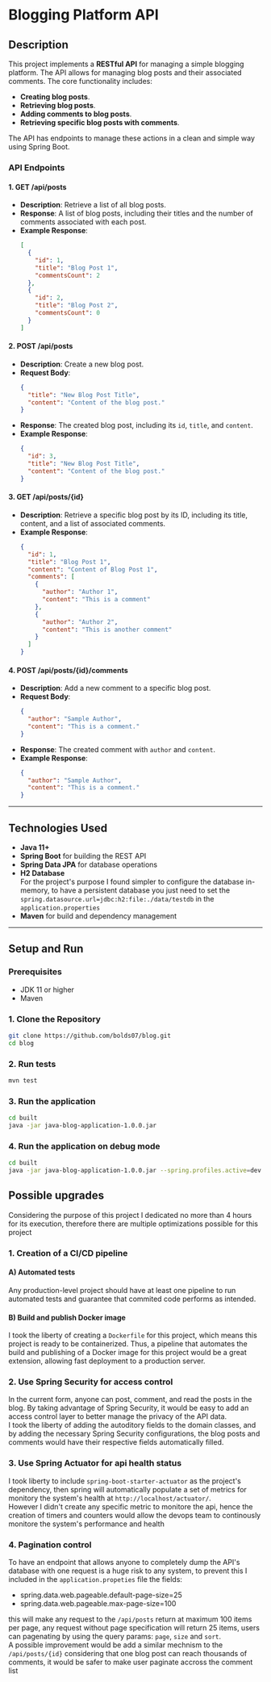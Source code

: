 # Blogging Platform API

## Description

This project implements a **RESTful API** for managing a simple blogging platform. The API allows for managing blog posts and their associated comments. The core functionality includes:

- **Creating blog posts**.
- **Retrieving blog posts**.
- **Adding comments to blog posts**.
- **Retrieving specific blog posts with comments**.

The API has endpoints to manage these actions in a clean and simple way using Spring Boot.

### API Endpoints

#### 1. **GET /api/posts**
- **Description**: Retrieve a list of all blog posts.
- **Response**: A list of blog posts, including their titles and the number of comments associated with each post.
- **Example Response**:
  ```json
  [
    {
      "id": 1,
      "title": "Blog Post 1",
      "commentsCount": 2
    },
    {
      "id": 2,
      "title": "Blog Post 2",
      "commentsCount": 0
    }
  ]
  ```

#### 2. **POST /api/posts**
- **Description**: Create a new blog post.
- **Request Body**:
  ```json
  {
    "title": "New Blog Post Title",
    "content": "Content of the blog post."
  }
  ```
- **Response**: The created blog post, including its `id`, `title`, and `content`.
- **Example Response**:
  ```json
  {
    "id": 3,
    "title": "New Blog Post Title",
    "content": "Content of the blog post."
  }
  ```

#### 3. **GET /api/posts/{id}**
- **Description**: Retrieve a specific blog post by its ID, including its title, content, and a list of associated comments.
- **Example Response**:
  ```json
  {
    "id": 1,
    "title": "Blog Post 1",
    "content": "Content of Blog Post 1",
    "comments": [
      {
        "author": "Author 1",
        "content": "This is a comment"
      },
      {
        "author": "Author 2",
        "content": "This is another comment"
      }
    ]
  }
  ```

#### 4. **POST /api/posts/{id}/comments**
- **Description**: Add a new comment to a specific blog post.
- **Request Body**:
  ```json
  {
    "author": "Sample Author",
    "content": "This is a comment."
  }
  ```
- **Response**: The created comment with `author` and `content`.
- **Example Response**:
  ```json
  {
    "author": "Sample Author",
    "content": "This is a comment."
  }
  ```

---

## Technologies Used

- **Java 11+**
- **Spring Boot** for building the REST API
- **Spring Data JPA** for database operations
- **H2 Database**  
For the project's purpose I found simpler to configure the database in-memory, to have a persistent database you just need to set the `spring.datasource.url=jdbc:h2:file:./data/testdb` in the `application.properties`
- **Maven** for build and dependency management

---

## Setup and Run

### Prerequisites

- JDK 11 or higher
- Maven

### 1. Clone the Repository

```bash
git clone https://github.com/bolds07/blog.git
cd blog
```
### 2. Run tests
```bash
mvn test
```

### 3. Run the application
```bash
cd built
java -jar java-blog-application-1.0.0.jar
```

### 4. Run the application on debug mode
```bash
cd built
java -jar java-blog-application-1.0.0.jar --spring.profiles.active=dev
```

## Possible upgrades
Considering the purpose of this project I dedicated no more than 4 hours for its execution, therefore there are multiple optimizations possible for this project

### 1. Creation of a CI/CD pipeline
#### A) Automated tests
Any production-level project should have at least one pipeline to run automated tests and guarantee that commited code performs as intended.

#### B) Build and publish Docker image
I took the liberty of creating a `Dockerfile` for this project, which means this project is ready to be containerized. Thus, a pipeline that automates the build and publishing of a Docker image for this project would be a great extension, allowing fast deployment to a production server.

### 2. Use Spring Security for access control
In the current form, anyone can post, comment, and read the posts in the blog. By taking advantage of Spring Security, it would be easy to add an access control layer to better manage the privacy of the API data.  
I took the liberty of adding the autoditory fields to the domain classes, and by adding the necessary Spring Security configurations, the blog posts and comments would have their respective fields automatically filled.

### 3. Use Spring Actuator for api health status
I took liberty to include `spring-boot-starter-actuator` as the project's dependency, then spring will automatically populate a set of metrics for monitory the system's health at `http://localhost/actuator/`.  
However I didn't create any specific metric to monitore the api, hence the creation of timers and counters would allow the devops team to continously monitore the system's performance and health 

### 4. Pagination control
To have an endpoint that allows anyone to completely dump the API's database with one request is a huge risk to any system, to prevent this I included in the `application.propeties` file the fields:  
* spring.data.web.pageable.default-page-size=25
* spring.data.web.pageable.max-page-size=100

this will make any request to the `/api/posts` return at maximum 100 items per page, any request without page specification will return 25 items, users can pagenating by using the query params: `page`, `size` and `sort`.  
A possible improvement would be add a similar mechnism to the `/api/posts/{id}` considering that one blog post can reach thousands of comments, it would be safer to make user paginate accross the comment list
